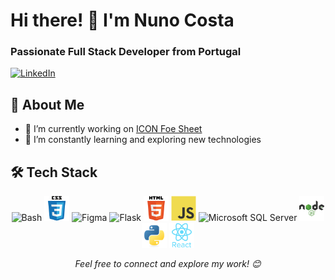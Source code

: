 
<div background-image="url(https://visme.co/blog/wp-content/uploads/2017/07/50-Beautiful-and-Minimalist-Presentation-Backgrounds-046.jpg)">
<h1 align="left">Hi there! 👋 I'm Nuno Costa</h1>
<h3 align="left">Passionate Full Stack Developer from Portugal</h3>

<p align="left">
  <a href="https://linkedin.com/in/www.linkedin.com/in/nuno-pinto-da-costa" target="_blank">
    <img src="https://raw.githubusercontent.com/rahuldkjain/github-profile-readme-generator/master/src/images/icons/Social/linked-in-alt.svg" alt="LinkedIn" height="30" width="40" />
  </a>
</p>

<h2 align="left">🚀 About Me</h2>

- 🔭 I’m currently working on [ICON Foe Sheet](https://github.com/Broasdemilho/ICON-FOE-SHEET-TEMPLATE)
- 🌱 I’m constantly learning and exploring new technologies

<h2 align="left">🛠️ Tech Stack</h2>

<p align="center">
  <img src="https://www.vectorlogo.zone/logos/gnu_bash/gnu_bash-icon.svg" alt="Bash" width="40" height="40"/>
  <img src="https://raw.githubusercontent.com/devicons/devicon/master/icons/css3/css3-original-wordmark.svg" alt="CSS3" width="40" height="40"/>
  <img src="https://www.vectorlogo.zone/logos/figma/figma-icon.svg" alt="Figma" width="40" height="40"/>
  <img src="https://www.vectorlogo.zone/logos/pocoo_flask/pocoo_flask-icon.svg" alt="Flask" width="40" height="40"/>
  <img src="https://raw.githubusercontent.com/devicons/devicon/master/icons/html5/html5-original-wordmark.svg" alt="HTML5" width="40" height="40"/>
  <img src="https://raw.githubusercontent.com/devicons/devicon/master/icons/javascript/javascript-original.svg" alt="JavaScript" width="40" height="40"/>
  <img src="https://www.svgrepo.com/show/303229/microsoft-sql-server-logo.svg" alt="Microsoft SQL Server" width="40" height="40"/>
  <img src="https://raw.githubusercontent.com/devicons/devicon/master/icons/nodejs/nodejs-original-wordmark.svg" alt="Node.js" width="40" height="40"/>
  <img src="https://raw.githubusercontent.com/devicons/devicon/master/icons/python/python-original.svg" alt="Python" width="40" height="40"/>
  <img src="https://raw.githubusercontent.com/devicons/devicon/master/icons/react/react-original-wordmark.svg" alt="React" width="40" height="40"/>
</p>

<p align="center">
  <em>Feel free to connect and explore my work! 😊</em>
</p>
</div>
